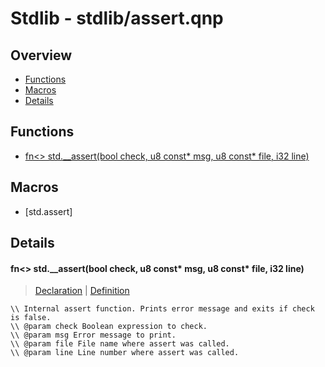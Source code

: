 
# Stdlib - stdlib/assert.qnp

## Overview
 - [Functions](#functions)
 - [Macros](#macros)
 - [Details](#details)


## Functions
 - [fn<> std.__assert(bool check, u8 const* msg, u8 const* file, i32 line)](#ref_cc86eb6f489467900e0c6ad5b1b0bbbf)

## Macros
 - [std.assert]

## Details
#### <a id="ref_cc86eb6f489467900e0c6ad5b1b0bbbf"/>fn<> std.__assert(bool check, u8 const* msg, u8 const* file, i32 line)
> [Declaration](/stdlib/assert.qnp?plain=1#L15) | [Definition](/stdlib/assert.qnp?plain=1#L21)
```qinp
\\ Internal assert function. Prints error message and exits if check is false.
\\ @param check Boolean expression to check.
\\ @param msg Error message to print.
\\ @param file File name where assert was called.
\\ @param line Line number where assert was called.
```

